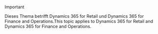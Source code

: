 > [!IMPORTANT]
> <span data-ttu-id="1748e-101">Dieses Thema betrifft Dynamics 365 for Retail und Dynamics 365 for Finance and Operations.</span><span class="sxs-lookup"><span data-stu-id="1748e-101">This topic applies to Dynamics 365 for Retail and Dynamics 365 for Finance and Operations.</span></span>
